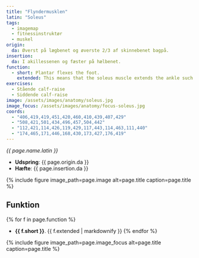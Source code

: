 ```yaml
---
title: "Flyndermusklen"
latin: "Soleus"
tags:
  - imagemap
  - fitnessinstruktør
  - muskel
origin: 
  da: Øverst på lægbenet og øverste 2/3 af skinnebenet bagpå.
insertion: 
  da: I akillessenen og fæster på hælbenet.
function: 
  - short: Plantar flexes the foot.
    extended: This means that the soleus muscle extends the ankle such that the angle between the top of the foot and the lower leg increases (i.e. the action of rising up on your toes or the balls of your feet).
exercises:
  - Stående calf-raise
  - Siddende calf-raise
image: /assets/images/anatomy/soleus.jpg
image_focus: /assets/images/anatomy/focus-soleus.jpg
coords:
  - "406,419,419,451,420,460,410,439,407,429"
  - "508,421,501,434,496,457,504,442"
  - "112,421,114,426,119,429,117,443,114,463,111,440"
  - "174,465,171,446,168,430,173,427,176,419"
---
```


_{{ page.name.latin }}_

- **Udspring**: {{ page.origin.da }}
- **Hæfte**: {{ page.insertion.da }}

{% include figure image_path=page.image alt=page.title caption=page.title %}

## Funktion

{% for f in page.function %}
- **{{ f.short }}**.
  {{ f.extended | markdownify }}
{% endfor %}

{% include figure image_path=page.image_focus alt=page.title caption=page.title %}
